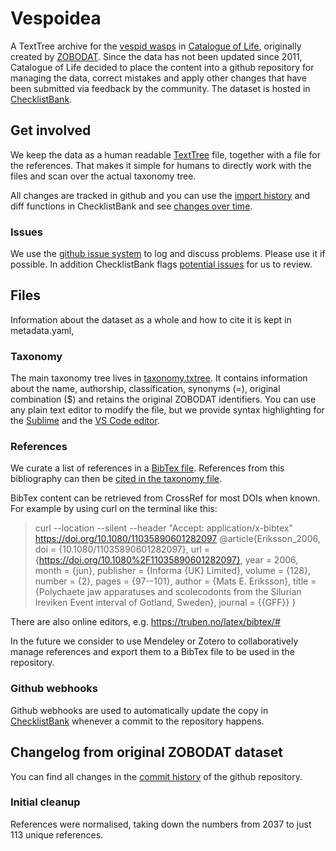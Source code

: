 # Vespoidea
A TextTree archive for the [vespid wasps](https://www.catalogueoflife.org/data/taxon/VP) in [Catalogue of Life](https://www.catalogueoflife.org/data/dataset/1037), originally created by [ZOBODAT](http://www.zobodat.at/).
Since the data has not been updated since 2011, Catalogue of Life decided to place the content into a github repository for managing the data, correct mistakes and apply other changes that have been submitted via feedback
by the community. The dataset is hosted in [ChecklistBank](https://www.checklistbank.org/dataset/1037).


## Get involved
We keep the data as a human readable [TextTree](https://gbif.github.io/text-tree/) file, together with a file for the references.
That makes it simple for humans to directly work with the files and scan over the actual taxonomy tree.

All changes are tracked in github and you can use the [import history](https://www.checklistbank.org/dataset/1037/imports) and diff functions in ChecklistBank and see [changes over time](https://www.checklistbank.org/dataset/1037/diff).

### Issues
We use the [github issue system](https://github.com/CatalogueOfLife/data-vespoidea/issues/) to log and discuss problems.
Please use it if possible.
In addition ChecklistBank flags [potential issues](https://www.checklistbank.org/dataset/1037/issues) for us to review.


## Files
Information about the dataset as a whole and how to cite it is kept in metadata.yaml,

### Taxonomy
The main taxonomy tree lives in [taxonomy.txtree](taxonomy.txtree). 
It contains information about the name, authorship, classification, synonyms (=), original combination ($) and retains the original ZOBODAT identifiers.
You can use any plain text editor to modify the file, but we provide syntax highlighting for the [Sublime](https://gbif.github.io/text-tree/#sublime-syntax-highlighting) and the [VS Code editor](https://gbif.github.io/text-tree/#visual-studio-code-extension).

### References
We curate a list of references in a [BibTex file](reference.bib). 
References from this bibliography can then be [cited in the taxonomy file](https://github.com/CatalogueOfLife/coldp/blob/master/docs/publishing-guide-txtree.md).

BibTex content can be retrieved from CrossRef for most DOIs when known.
For example by using curl on the terminal like this:
> curl --location --silent --header "Accept: application/x-bibtex" https://doi.org/10.1080/11035890601282097 
> @article{Eriksson_2006,
    doi = {10.1080/11035890601282097},
    url = {https://doi.org/10.1080%2F11035890601282097},
    year = 2006,
    month = {jun},
    publisher = {Informa {UK} Limited},
    volume = {128},
    number = {2},
    pages = {97--101},
    author = {Mats E. Eriksson},
    title = {Polychaete jaw apparatuses and scolecodonts from the Silurian Ireviken Event interval of Gotland, Sweden},
    journal = {{GFF}}
}

There are also online editors, e.g. https://truben.no/latex/bibtex/#

In the future we consider to use Mendeley or Zotero to collaboratively manage references and export them to a BibTex file to be used in the repository.


### Github webhooks
Github webhooks are used to automatically update the copy in [ChecklistBank](https://www.checklistbank.org/dataset/1037) 
whenever a commit to the repository happens.



## Changelog from original ZOBODAT dataset
You can find all changes in the [commit history](https://github.com/CatalogueOfLife/data-vespoidea/commits/master/) of the github repository.


### Initial cleanup
References were normalised, taking down the numbers from 2037 to just 113 unique references.

